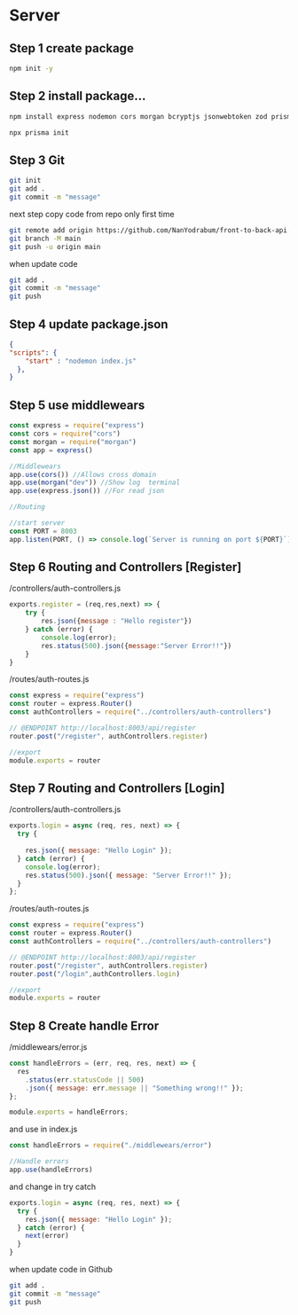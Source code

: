 # Server

## Step 1 create package 
```bash
npm init -y
```
## Step 2 install package...
```bash
npm install express nodemon cors morgan bcryptjs jsonwebtoken zod prisma
```
```bash
npx prisma init
```

## Step 3 Git
```bash
git init
git add .
git commit -m "message"
```

next step
copy code from repo
only first time
```bash
git remote add origin https://github.com/NanYodrabum/front-to-back-api.git
git branch -M main
git push -u origin main
```
when update code
```bash
git add .
git commit -m "message"
git push
```
## Step 4 update package.json
```json
{
"scripts": {
    "start" : "nodemon index.js"
  },
}
```



## Step 5 use middlewears
```js
const express = require("express")
const cors = require("cors")
const morgan = require("morgan")
const app = express()

//Middlewears
app.use(cors()) //Allows cross domain 
app.use(morgan("dev")) //Show log  terminal
app.use(express.json()) //For read json

//Routing

//start server
const PORT = 8003
app.listen(PORT, () => console.log(`Server is running on port ${PORT}`))
```

## Step 6 Routing and Controllers [Register]
/controllers/auth-controllers.js
```js
exports.register = (req,res,next) => {
    try {
        res.json({message : "Hello register"})
    } catch (error) {
        console.log(error);
        res.status(500).json({message:"Server Error!!"})
    }
}
```
/routes/auth-routes.js
```js
const express = require("express")
const router = express.Router()
const authControllers = require("../controllers/auth-controllers")

// @ENDPOINT http://localhost:8003/api/register
router.post("/register", authControllers.register)

//export
module.exports = router
```

## Step 7  Routing and Controllers [Login]
/controllers/auth-controllers.js
```js
exports.login = async (req, res, next) => {
  try {
   
    res.json({ message: "Hello Login" });
  } catch (error) {
    console.log(error);
    res.status(500).json({ message: "Server Error!!" });
  }
};
```
/routes/auth-routes.js
```js
const express = require("express")
const router = express.Router()
const authControllers = require("../controllers/auth-controllers")

// @ENDPOINT http://localhost:8003/api/register
router.post("/register", authControllers.register)
router.post("/login",authControllers.login)

//export
module.exports = router
```
## Step 8 Create handle Error
/middlewears/error.js
```js
const handleErrors = (err, req, res, next) => {
  res
    .status(err.statusCode || 500)
    .json({ message: err.message || "Something wrong!!" });
};

module.exports = handleErrors;
```
and use in index.js
```js
const handleErrors = require("./middlewears/error")

//Handle errors
app.use(handleErrors)
```

and change in try catch
```js
exports.login = async (req, res, next) => {
  try {
    res.json({ message: "Hello Login" });
  } catch (error) {
    next(error)
  }
}
```

when update code in Github
```bash
git add .
git commit -m "message"
git push
```

